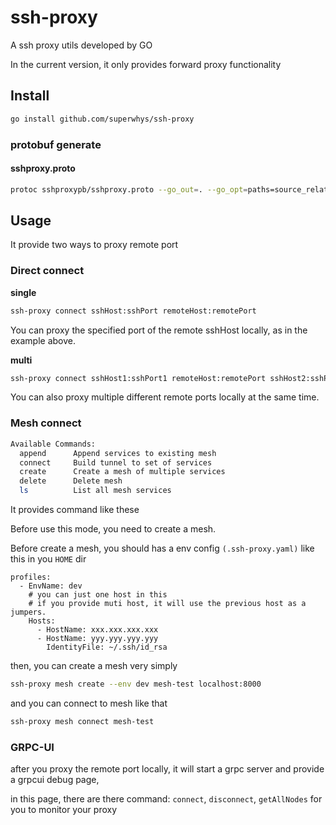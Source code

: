 # ssh-proxy 

A ssh proxy utils developed by GO 

In the current version, it only provides forward proxy functionality

## Install

```bash
go install github.com/superwhys/ssh-proxy
```

### protobuf generate
#### sshproxy.proto
```bash
protoc sshproxypb/sshproxy.proto --go_out=. --go_opt=paths=source_relative --go-grpc_out=. --go-grpc_opt=paths=source_relative --proto_path=.
```

## Usage
It provide two ways to proxy remote port 

### Direct connect

**single**
```bash
ssh-proxy connect sshHost:sshPort remoteHost:remotePort
```

You can proxy the specified port of the remote sshHost locally, as in the example above.

**multi**
```bash
ssh-proxy connect sshHost1:sshPort1 remoteHost:remotePort sshHost2:sshPort2 remoteHost:remotePort
```

You can also proxy multiple different remote ports locally at the same time.

### Mesh connect

```bash
Available Commands:
  append      Append services to existing mesh
  connect     Build tunnel to set of services
  create      Create a mesh of multiple services
  delete      Delete mesh
  ls          List all mesh services
```

It provides command like these

Before use this mode, you need to create a mesh.

Before create a mesh, you should has a env config `(.ssh-proxy.yaml)` like this in you `HOME` dir
```text
profiles:
  - EnvName: dev
    # you can just one host in this
    # if you provide muti host, it will use the previous host as a jumpers.
    Hosts:
      - HostName: xxx.xxx.xxx.xxx 
      - HostName: yyy.yyy.yyy.yyy
        IdentityFile: ~/.ssh/id_rsa
```

then, you can create a mesh very simply

```bash
ssh-proxy mesh create --env dev mesh-test localhost:8000
```

and you can connect to mesh like that

```bash
ssh-proxy mesh connect mesh-test
```

### GRPC-UI

after you proxy the remote port locally, it will start a grpc server and provide a grpcui debug page,

in this page, there are there command:  `connect`, `disconnect`, `getAllNodes` for you to monitor your proxy
